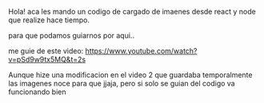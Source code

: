 Hola! aca les mando un codigo de cargado de imaenes desde react y node que realize hace tiempo.

para que podamos guiarnos por aqui..

me guie de este video: https://www.youtube.com/watch?v=pSd9w9tx5MQ&t=2s 

Aunque hize una modificacion en el video 2 que guardaba temporalmente las imagenes noce para que jjaja, pero si solo se guian del codigo va funcionando bien
